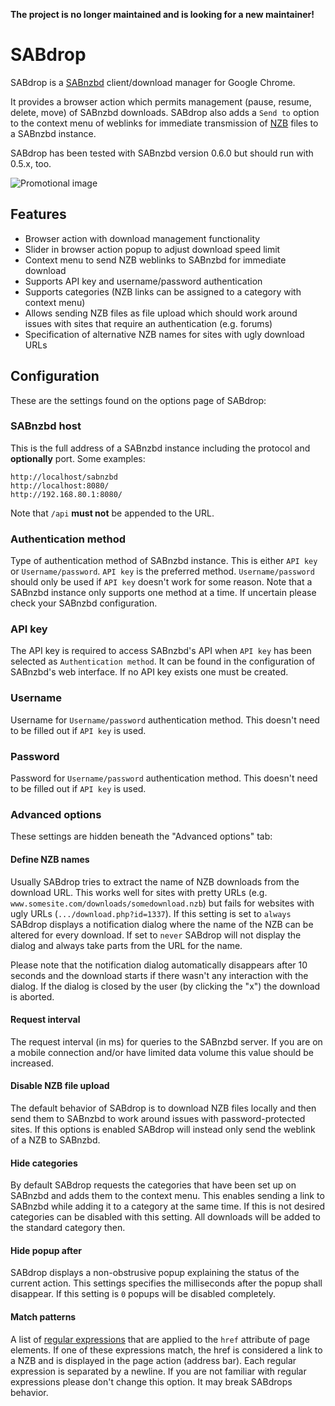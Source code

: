 **The project is no longer maintained and is looking for a new maintainer!**

SABdrop
=======

SABdrop is a [SABnzbd](http://sabnzbd.org/) client/download manager for Google Chrome.

It provides a browser action which permits management (pause, resume, delete, move)
of SABnzbd downloads. SABdrop also adds a `Send to` option to the context menu of
weblinks for immediate transmission of [NZB](http://en.wikipedia.org/wiki/NZB)
files to a SABnzbd instance.

SABdrop has been tested with SABnzbd version 0.6.0 but should run with 0.5.x, too.

![Promotional image](https://github.com/svenjacobs/SABdrop/raw/master/resources/promotional2.png "SABdrop")

Features
--------

* Browser action with download management functionality
* Slider in browser action popup to adjust download speed limit
* Context menu to send NZB weblinks to SABnzbd for immediate download
* Supports API key and username/password authentication
* Supports categories (NZB links can be assigned to a category with context menu)
* Allows sending NZB files as file upload which should work around issues with sites that require an authentication (e.g. forums)
* Specification of alternative NZB names for sites with ugly download URLs

Configuration
-------------

These are the settings found on the options page of SABdrop:

### SABnzbd host

This is the full address of a SABnzbd instance including the protocol and
**optionally** port. Some examples:

    http://localhost/sabnzbd
    http://localhost:8080/
    http://192.168.80.1:8080/

Note that `/api` **must not** be appended to the URL.

### Authentication method

Type of authentication method of SABnzbd instance. This is either `API key` or 
`Username/password`. `API key` is the preferred method. `Username/password`
should only be used if `API key` doesn't work for some reason. Note that a SABnzbd
instance only supports one method at a time. If uncertain please check your SABnzbd
configuration.

### API key

The API key is required to access SABnzbd's API when `API key` has been selected as
`Authentication method`. It can be found in the configuration of SABnzbd's web
interface. If no API key exists one must be created.

### Username

Username for `Username/password` authentication method. This doesn't need to be
filled out if `API key` is used.

### Password

Password for `Username/password` authentication method. This doesn't need to be
filled out if `API key` is used.

### Advanced options

These settings are hidden beneath the "Advanced options" tab:

#### Define NZB names

Usually SABdrop tries to extract the name of NZB downloads from the download
URL. This works well for sites with pretty URLs (e.g. 
`www.somesite.com/downloads/somedownload.nzb`) but fails for websites with ugly
URLs (`.../download.php?id=1337`). If this setting is set to `always` SABdrop
displays a notification dialog where the name of the NZB can be altered for every
download. If set to `never` SABdrop will not display the dialog and always take parts
from the URL for the name.

Please note that the notification dialog automatically disappears after 10 seconds
and the download starts if there wasn't any interaction with the dialog. If the
dialog is closed by the user (by clicking the "x") the download is aborted.

#### Request interval

The request interval (in ms) for queries to the SABnzbd server. If you are on a
mobile connection and/or have limited data volume this value should be increased.

#### Disable NZB file upload

The default behavior of SABdrop is to download NZB files locally and then send them 
to SABnzbd to work around issues with password-protected sites. If this options is
enabled SABdrop will instead only send the weblink of a NZB to SABnzbd.

#### Hide categories

By default SABdrop requests the categories that have been set up on SABnzbd and
adds them to the context menu. This enables sending a link to SABnzbd while adding
it to a category at the same time. If this is not desired categories can be disabled
with this setting. All downloads will be added to the standard category then.

#### Hide popup after

SABdrop displays a non-obstrusive popup explaining the status of the current 
action. This settings specifies the milliseconds after the popup shall disappear.
If this setting is `0` popups will be disabled completely.

#### Match patterns

A list of [regular expressions](http://en.wikipedia.org/wiki/Regular_expression)
that are applied to the `href` attribute of page elements. If one of these
expressions match, the href is considered a link to a NZB and is displayed in the
page action (address bar). Each regular expression is separated by a newline.
If you are not familiar with regular expressions please don't change this option.
It may break SABdrops behavior.
